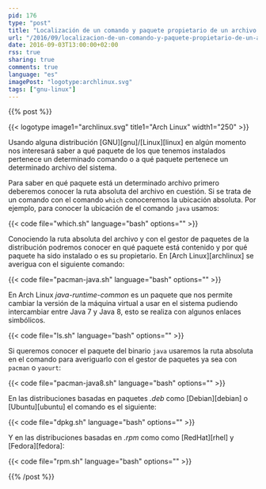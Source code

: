 ```yaml
---
pid: 176
type: "post"
title: "Localización de un comando y paquete propietario de un archivo en GNU/Linux"
url: "/2016/09/localizacion-de-un-comando-y-paquete-propietario-de-un-archivo-en-gnu-linux/"
date: 2016-09-03T13:00:00+02:00
rss: true
sharing: true
comments: true
language: "es"
imagePost: "logotype:archlinux.svg"
tags: ["gnu-linux"]
---
```


{{% post %}}

{{< logotype image1="archlinux.svg" title1="Arch Linux" width1="250" >}}

Usando alguna distribución [GNU][gnu]/[Linux][linux] en algún momento nos interesará saber a qué paquete de los que tenemos instalados pertenece un determinado comando o a qué paquete pertenece un determinado archivo del sistema.

Para saber en qué paquete está un determinado archivo primero deberemos conocer la ruta absoluta del archivo en cuestión. Si se trata de un comando con el comando `which` conoceremos la ubicación absoluta. Por ejemplo, para conocer la ubicación de el comando `java` usamos:

{{< code file="which.sh" language="bash" options="" >}}

Conociendo la ruta absoluta del archivo y con el gestor de paquetes de la distribución podremos conocer en qué paquete está contenido y por qué paquete ha sido instalado o es su propietario. En [Arch Linux][archlinux] se averigua con el siguiente comando:

{{< code file="pacman-java.sh" language="bash" options="" >}}

En Arch Linux _java-runtime-common_ es un paquete que nos permite cambiar la versión de la máquina virtual a usar en el sistema pudiendo intercambiar entre Java 7 y Java 8, esto se realiza con algunos enlaces simbólicos.

{{< code file="ls.sh" language="bash" options="" >}}

Si queremos conocer el paquete del binario `java` usaremos la ruta absoluta en el comando para averiguarlo con el gestor de paquetes ya sea con `pacman` o `yaourt`:

{{< code file="pacman-java8.sh" language="bash" options="" >}}

En las distribuciones basadas en paquetes _.deb_ como [Debian][debian] o [Ubuntu][ubuntu] el comando es el siguiente:

{{< code file="dpkg.sh" language="bash" options="" >}}

Y en las distribuciones basadas en _.rpm_ como como [RedHat][rhel] y [Fedora][fedora]:

{{< code file="rpm.sh" language="bash" options="" >}}

{{% /post %}}
